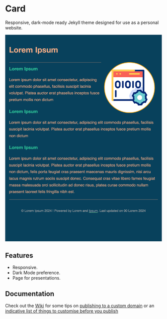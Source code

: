 # Card

Responsive, dark-mode ready Jekyll theme designed for use as a personal website.  

  
<p align="center">
<img src="assets/images/card.png">
</p>

## Features
- Responsive.
- Dark Mode preference.
- Page for presentations.

## Documentation

Check out the [Wiki](https://github.com/q3it/card/wiki) for some tips on [publishing to a custom domain](https://github.com/q3it/card/wiki/Publishing-your-website) or an [indicative list of things to customise before you publish](https://github.com/q3it/card/wiki/Customising-your-website) 
